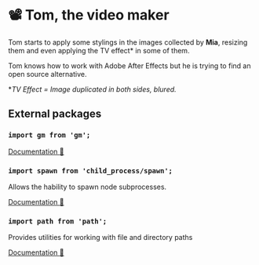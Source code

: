 # 📽️ **Tom**, the video maker

Tom starts to apply some stylings in the images collected by **Mia**, resizing them and even applying the TV effect* in some of them.

Tom knows how to work with Adobe After Effects but he is trying to find an open source alternative.

**TV Effect = Image duplicated in both sides, blured.*

## External packages

### `import gm from 'gm';`

[Documentation 📄](https://aheckmann.github.io/gm/docs.html)

### `import spawn from 'child_process/spawn';`

Allows the hability to spawn node subprocesses.

[Documentation 📄](https://nodejs.org/api/child_process.html)

### `import path from 'path';`

Provides utilities for working with file and directory paths

[Documentation 📄](https://nodejs.org/api/path.html)